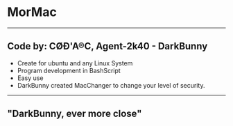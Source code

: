 # MorMac
  --------------------------------------------------------------------------
  Code by: CØÐ'A®C, Agent-2k40 - DarkBunny
  --------------------------------------------------------------------------
 
  - Create for ubuntu and any Linux System
  - Program development in BashScript
  - Easy use
  - DarkBunny created MacChanger to change your level of security.
 
  --------------------------------------------------------------------------
  "DarkBunny, ever more close"
  --------------------------------------------------------------------------
